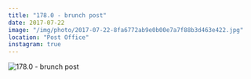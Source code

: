 ```yaml
---
title: "178.0 - brunch post"
date: 2017-07-22
image: "/img/photo/2017-07-22-8fa6772ab9e0b00e7a7f88b3d463e422.jpg"
location: "Post Office"
instagram: true
---
```


![178.0 - brunch post](/img/photo/2017-07-22-8fa6772ab9e0b00e7a7f88b3d463e422.jpg)
